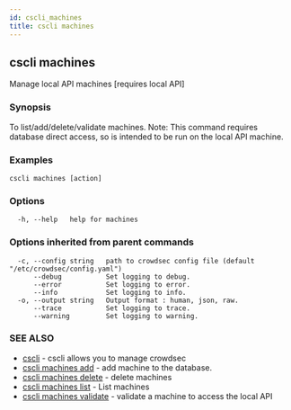 ```yaml
---
id: cscli_machines
title: cscli machines
---
```

## cscli machines

Manage local API machines [requires local API]

### Synopsis

To list/add/delete/validate machines.
Note: This command requires database direct access, so is intended to be run on the local API machine.


### Examples

```
cscli machines [action]
```

### Options

```
  -h, --help   help for machines
```

### Options inherited from parent commands

```
  -c, --config string   path to crowdsec config file (default "/etc/crowdsec/config.yaml")
      --debug           Set logging to debug.
      --error           Set logging to error.
      --info            Set logging to info.
  -o, --output string   Output format : human, json, raw.
      --trace           Set logging to trace.
      --warning         Set logging to warning.
```

### SEE ALSO

* [cscli](/docs/v1.0/cscli/)	 - cscli allows you to manage crowdsec
* [cscli machines add](/docs/v1.0/cscli/cscli_machines_add)	 - add machine to the database.
* [cscli machines delete](/docs/v1.0/cscli/cscli_machines_delete)	 - delete machines
* [cscli machines list](/docs/v1.0/cscli/cscli_machines_list)	 - List machines
* [cscli machines validate](/docs/v1.0/cscli/cscli_machines_validate)	 - validate a machine to access the local API

